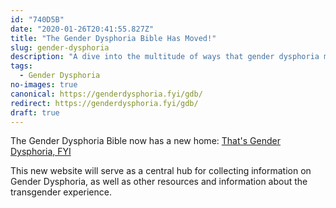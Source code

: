 ```yaml
---
id: "740D5B"
date: "2020-01-26T20:41:55.827Z"
title: "The Gender Dysphoria Bible Has Moved!"
slug: gender-dysphoria
description: "A dive into the multitude of ways that gender dysphoria manifests and what it means to be transgender."
tags:
  - Gender Dysphoria
no-images: true
canonical: https://genderdysphoria.fyi/gdb/
redirect: https://genderdysphoria.fyi/gdb/
draft: true
---
```


The Gender Dysphoria Bible now has a new home: [That's Gender Dysphoria, FYI](https://genderdysphoria.fyi/gdb/)

This new website will serve as a central hub for collecting information on Gender Dysphoria, as well as other resources and information about the transgender experience.
